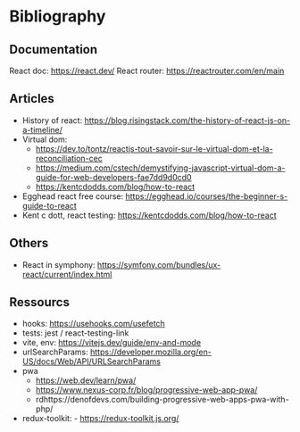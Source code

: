 # Bibliography


## Documentation

React doc: https://react.dev/
React router: https://reactrouter.com/en/main

## Articles

- History of react: https://blog.risingstack.com/the-history-of-react-js-on-a-timeline/
- Virtual dom:
  - https://dev.to/tontz/reactjs-tout-savoir-sur-le-virtual-dom-et-la-reconciliation-cec
  - https://medium.com/cstech/demystifying-javascript-virtual-dom-a-guide-for-web-developers-fae7dd9d0cd0
  - https://kentcdodds.com/blog/how-to-react
- Egghead react free course: https://egghead.io/courses/the-beginner-s-guide-to-react
- Kent c dott, react testing: https://kentcdodds.com/blog/how-to-react

## Others

- React in symphony: https://symfony.com/bundles/ux-react/current/index.html




## Ressourcs

- hooks: https://usehooks.com/usefetch
- tests: jest / react-testing-link
- vite, env: https://vitejs.dev/guide/env-and-mode
- urlSearchParams: https://developer.mozilla.org/en-US/docs/Web/API/URLSearchParams
- pwa
  -  https://web.dev/learn/pwa/
  -  https://www.nexus-corp.fr/blog/progressive-web-app-pwa/
  -  rdhttps://denofdevs.com/building-progressive-web-apps-pwa-with-php/
- redux-toolkit: - https://redux-toolkit.js.org/ 